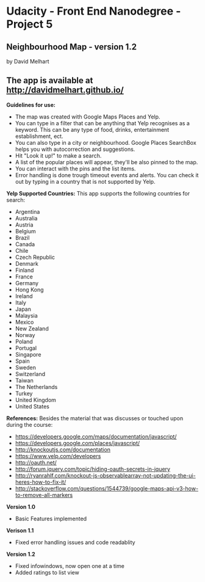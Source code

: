 Udacity - Front End Nanodegree - Project 5
==============

Neighbourhood Map - version 1.2
--------------
by David Melhart

The app is available at http://davidmelhart.github.io/
--------------

**Guidelines for use:**
- The map was created with Google Maps Places and Yelp.
- You can type in a filter that can be anything that Yelp recognises as a keyword. This can be any type of food, drinks, entertainment establishment, ect.
- You can also type in a city or neighbourhood. Google Places SearchBox helps you with autocorrection and suggestions.
- Hit "Look it up!" to make a search.
- A list of the popular places will appear, they'll be also pinned to the map.
- You can interact with the pins and the list items.
- Error handling is done trough timeout events and alerts. You can check it out by typing in a country that is not supported by Yelp.

**Yelp Supported Countries:**
This app supports the following countries for search:
- Argentina
- Australia
- Austria
- Belgium
- Brazil
- Canada
- Chile
- Czech Republic
- Denmark
- Finland
- France
- Germany
- Hong Kong
- Ireland
- Italy
- Japan
- Malaysia
- Mexico
- New Zealand
- Norway
- Poland
- Portugal
- Singapore
- Spain
- Sweden
- Switzerland
- Taiwan
- The Netherlands
- Turkey
- United Kingdom
- United States

**References:**
Besides the material that was discusses or touched upon during the course:
- https://developers.google.com/maps/documentation/javascript/
- https://developers.google.com/places/javascript/
- http://knockoutjs.com/documentation
- https://www.yelp.com/developers
- http://oauth.net/
- http://forum.jquery.com/topic/hiding-oauth-secrets-in-jquery
- http://ryanrahlf.com/knockout-js-observablearray-not-updating-the-ui-heres-how-to-fix-it/
- http://stackoverflow.com/questions/1544739/google-maps-api-v3-how-to-remove-all-markers

**Version 1.0**
- Basic Features implemented

**Verison 1.1**
- Fixed error handling issues and code readablity

**Version 1.2**
- Fixed infowindows, now open one at a time
- Added ratings to list view
